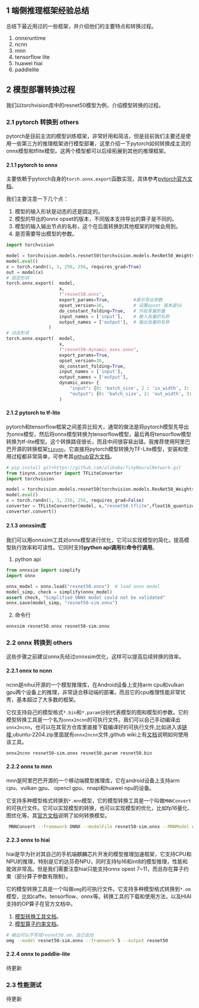 ## 1 端侧推理框架经验总结
总结下最近用过的一些框架，并介绍他们的主要特点和转换过程。
1. onnxruntime
2. ncnn
3. mnn
4. tensorflow lite
5. huawei hiai
6. paddlelite

## 2 模型部署转换过程
我们以torchvision库中的resnet50模型为例，介绍模型转换的过程。
### 2.1 pytorch 转换到 others
pytorch是目前主流的模型训练框架，非常好用和简洁，但是目前我们主要还是使用一些第三方的推理框架进行模型部署，这里介绍一下pytorch如何转换成主流的onnx模型和tflite模型。这两个模型都可以后续拓展到其他的推理框架。
#### 2.1.1 pytorch to onnx
主要依赖于pytorch自身的`torch.onnx.export`函数实现，具体参考[pytorch官方文档](https://pytorch.org/docs/stable/onnx.html)。

我们主要注意一下几个点：
1. 模型的输入形状是动态的还是固定的。
2. 模型的导出的onnx opset的版本，不同版本支持导出的算子是不同的。
3. 模型的输入输出节点的名称，这个在后面转换到其他框架的时候会用到。
4. 是否需要导出模型的参数。

```python
import torchvision

model = torchvision.models.resnet50(torchvision.models.ResNet50_Weights.IMAGENET1K_V1)
model.eval()      
x = torch.randn(1, 3, 256, 256, requires_grad=True)
out = model(x)
# 固定形状
torch.onnx.export(  model,            
                    x,               
                    f"resnet50.onnx",
                    export_params=True,         #表示导出参数
                    opset_version=16,           # 设置opset 版本是16
                    do_constant_folding=True,   # 开启常量折叠
                    input_names = ['input'],    # 输入张量的名称
                    output_names = ['output'],  # 输出张量的名称
                )
# 动态形状
torch.onnx.export(  model,            
                    x,                        
                    f"resnet50-dynamic_axes.onnx",
                    export_params=True,     
                    opset_version=16,     
                    do_constant_folding=True, 
                    input_names = ['input'], 
                    output_names = ['output'],
                    dynamic_axes= {
                        "input": {0: 'batch_size', 2 : 'in_width', 3: 'int_height'},
                        "output": {0: 'batch_size', 2: 'out_width', 3:'out_height'}}
                    )
```

#### 2.1.2 pytorch to tf-lite
pytorch和tensorflow框架之间差异比较大，通常的做法是将pytorch模型先导出为onnx模型，然后将onnx模型转换为tensorflow模型，最后再将tensorflow模型转换为tf-lite模型。这个转换路径很长，而且中间很容易出错。我推荐使用阿里巴巴开源的转换框架[`tinynn`](https://github.com/alibaba/TinyNeuralNetwork.git)，它直接将pytorch模型转换为TF-Lite模型，安装和使用过程都非常简单，可参考其[github官方文档](https://github.com/alibaba/TinyNeuralNetwork/blob/main/examples/converter/README_zh-CN.md)。

```python
# pip install git+https://github.com/alibaba/TinyNeuralNetwork.git
from tinynn.converter import TFLiteConverter
import torchvision

model = torchvision.models.resnet50(torchvision.models.ResNet50_Weights.IMAGENET1K_V1)
model.eval()      
x = torch.randn(1, 3, 256, 256, requires_grad=False)
converter = TFLiteConverter(model, x,"resnet50.tflite",float16_quantization=False)
converter.convert()
```

#### 2.1.3 onnxsim库
我们可以用onnxsim工具对onnx模型进行优化，它可以实现模型的简化，提高模型执行效率和可读性。它同时支持**python api调用**和**命令行调用**。
1. python api
```python
from onnxsim import simplify
import onnx

onnx_model = onnx.load("resnet50.onnx")  # load onnx model
model_simp, check = simplify(onnx_model)
assert check, "Simplified ONNX model could not be validated"
onnx.save(model_simp, "resnet50-sim.onnx")
```
2. 命令行
```bash
onnxsim resnet50.onnx resnet50-sim.onnx
```

### 2.2 onnx 转换到 others
这些步骤之前建议onnx先经过onnxsim优化，这样可以提高后续转换的效率。
#### 2.2.1 onnx to ncnn
ncnn是nihui开源的一个模型推理库，在Android设备上支持arm cpu和vulkan gpu两个设备上的推理，非常适合移动端的部署。而且它的cpu推理性能非常优秀，基本超过了大多数的框架。

它仅支持自己的模型格式`*.bin`和`*.param`分别代表模型的图和模型的参数。它的模型转换工具是一个名为`onnx2ncnn`的可执行文件。我们可以自己手动编译出`onnx2ncnn`，也可以在其官方仓库里直接下载编译好的可执行文件,比如进入该[链接](https://github.com/Tencent/ncnn/releases),ubuntu-2204.zip里面就有`onnx2ncnn`文件,github wiki上有[文档](https://github.com/Tencent/ncnn/wiki/use-ncnn-with-pytorch-or-onnx#onnx-to-ncnn)说明如何使用该工具。

```bash
onnx2ncnn resnet50-sim.onnx resnet50.param resnet50.bin
```

#### 2.2.2 onnx to mnn
mnn是阿里巴巴开源的一个移动端模型推理库，它在android设备上支持arm cpu、vulkan gpu、 opencl gpu、nnapi和huawei npu的设备。

它支持多种模型格式转换到`*.mnn`模型，它的模型转换工具是一个叫做`MNNConvert`的可执行文件。它可以实现模型的转换，也可以实现模型的优化，比如fp16量化、图优化等。其[官方文档](https://mnn-docs.readthedocs.io/en/latest/tools/convert.html)说明了如何转换模型。

```bash
 MNNConvert --framework ONNX --modelFile resnet50-sim.onnx --MNNModel resnet50.mnn
```

#### 2.2.3 onnx to hiai

hiai是华为针对其自己的手机端麒麟芯片开发的模型推理加速框架，它支持CPU和NPU的推理，特别是它的达芬奇NPU，同时支持fp16和int8的模型推理，性能和能效非常高。但是我们需要注意hiai只能支持onnx opest 7~11，而且存在算子约束（部分算子参数有限制）。

它的模型转换工具是一个叫做`omg`的可执行文件。它支持多种模型格式转换到`*.om`模型，比如caffe、tensorflow、onnx等。转换工具的下载和使用方法，以及HIAI支持的OP算子在官方文档中。
1. [模型转换工具文档](https://developer.huawei.com/consumer/cn/doc/development/hiai-Guides/overall-parameter-0000001052966900)。
2. [模型算子约束文档](https://developer.huawei.com/consumer/cn/doc/development/hiai-Guides/npu-operator-constraints-0000001052845677)。

```bash
# 输出可以不写成resnet50.om，自己会加
omg --model resnet50-sim.onnx --framework 5 --output resnet50
```

#### 2.2.4 onnx to paddlie-lite

待更新
<!-- paddle-lite是百度开源的一个移动端模型推理库，它在android设备上支持arm cpu、opencl gpu、以及众多国产npu芯片的模型推理。它主要支持3种模型，每种模型格式各有优缺点。 -->

### 2.3 性能测试
待更新
